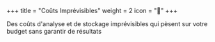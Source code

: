+++
title = "Coûts Imprévisibles"
weight = 2
icon = "💸"
+++

Des coûts d'analyse et de stockage imprévisibles qui pèsent sur votre budget sans garantir de résultats
